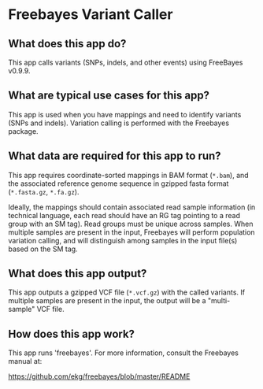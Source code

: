 # Freebayes Variant Caller

## What does this app do?

This app calls variants (SNPs, indels, and other events) using FreeBayes v0.9.9.

## What are typical use cases for this app?

This app is used when you have mappings and need to identify variants (SNPs and indels).
Variation calling is performed with the Freebayes package.

## What data are required for this app to run?

This app requires coordinate-sorted mappings in BAM format (`*.bam`), and the associated reference
genome sequence in gzipped fasta format (`*.fasta.gz`, `*.fa.gz`).

Ideally, the mappings should contain associated read sample information (in technical language, each
read should have an RG tag pointing to a read group with an SM tag). Read groups must be unique across
samples. When multiple samples are present in the input, Freebayes will perform population variation
calling, and will distinguish among samples in the input file(s) based on the SM tag.

## What does this app output?

This app outputs a gzipped VCF file (`*.vcf.gz`) with the called variants. If multiple samples are
present in the input, the output will be a "multi-sample" VCF file.

## How does this app work?

This app runs 'freebayes'. For more information, consult the Freebayes manual at:

https://github.com/ekg/freebayes/blob/master/README

